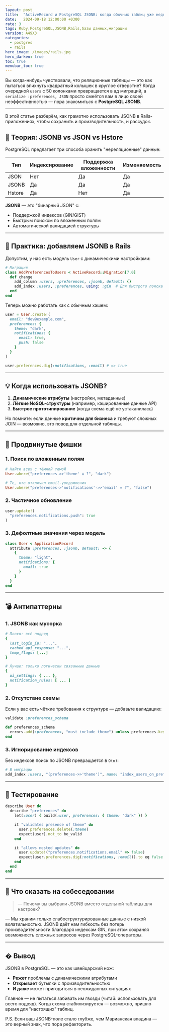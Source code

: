 ```yaml
---
layout: post
title:  "ActiveRecord и PostgreSQL JSONB: когда обычных таблиц уже недостаточно"
date:   2024-09-18 12:00:00 +0300
rate: 3
tags: Ruby,PostgreSQL,JSONB,Rails,базы данных,миграции
version: A49X3
categories:
  - postgres
  - rails
hero_image: /images/rails.jpg
hero_darken: true
toc: true
menubar_toc: true
---
```


Вы когда-нибудь чувствовали, что реляционные таблицы — это как пытаться впихнуть квадратный колышек в круглое отверстие? Когда очередной `users` с 50 колонками превращается в ад миграций, а `serialize :preferences, JSON` просто смеётся вам в лицо своей неэффективностью — пора знакомиться с **PostgreSQL JSONB**.


---
В этой статье разберём, как грамотно использовать JSONB в Rails-приложениях, чтобы сохранить и производительность, и рассудок.

## 🧠 Теория: JSONB vs JSON vs Hstore

PostgreSQL предлагает три способа хранить "нереляционные" данные:

| Тип       | Индексирование | Поддержка вложенности | Изменяемость |
|-----------|----------------|-----------------------|--------------|
| JSON      | Нет            | Да                    | Да           |
| JSONB     | Да             | Да                    | Да           |
| Hstore   | Да             | Нет                   | Да           |

**JSONB** — это "бинарный JSON" с:
- Поддержкой индексов (GIN/GIST)
- Быстрым поиском по вложенным полям
- Автоматической валидацией структуры

---

## 🔧 Практика: добавляем JSONB в Rails

Допустим, у нас есть модель `User` с динамическими настройками:

```ruby
# Миграция
class AddPreferencesToUsers < ActiveRecord::Migration[7.0]
  def change
    add_column :users, :preferences, :jsonb, default: {}
    add_index :users, :preferences, using: :gin  # Для быстрого поиска
  end
end
```

Теперь можно работать как с обычным хэшем:

```ruby
user = User.create!(
  email: "dev@example.com",
  preferences: {
    theme: "dark",
    notifications: {
      email: true,
      push: false
    }
  }
)

user.preferences.dig(:notifications, :email) # => true
```

---

## 💡 Когда использовать JSONB?

1. **Динамические атрибуты** (настройки, метаданные)
2. **Лёгкие NoSQL-структуры** (например, кэшированные данные API)
3. **Быстрое прототипирование** (когда схема ещё не устаканилась)

Но помните: если данные **критичны для бизнеса** и требуют сложных JOIN — возможно, это повод для отдельной таблицы.

---

## 🚀 Продвинутые фишки

### 1. Поиск по вложенным полям

```ruby
# Найти всех с тёмной темой
User.where("preferences->>'theme' = ?", "dark")

# Те, кто отключил email-уведомления
User.where("preferences->'notifications'->>'email' = ?", "false")
```

### 2. Частичное обновление

```ruby
user.update!(
  "preferences.notifications.push": true
)
```

### 3. Дефолтные значения через модель

```ruby
class User < ApplicationRecord
  attribute :preferences, :jsonb, default: -> {
    {
      theme: "light",
      notifications: {
        email: true
      }
    }
  }
end
```

---

## 💣 Антипаттерны

### 1. JSONB как мусорка

```ruby
# Плохо: всё подряд
{
  last_login_ip: "...",
  cached_api_response: "...",
  temp_flags: [...]
}

# Лучше: только логически связанные данные
{
  ui_settings: { ... },
  notification_rules: [ ... ]
}
```

### 2. Отсутствие схемы

Если у вас есть чёткие требования к структуре — добавьте валидацию:

```ruby
validate :preferences_schema

def preferences_schema
  errors.add(:preferences, "must include theme") unless preferences.key?(:theme)
end
```

### 3. Игнорирование индексов

Без индексов поиск по JSONB превращается в `O(n)`:

```ruby
# В миграции
add_index :users, "(preferences->>'theme')", name: "index_users_on_preferences_theme"
```

---

## 🧪 Тестирование

```ruby
describe User do
  describe "preferences" do
    let(:user) { build(:user, preferences: { theme: "dark" }) }

    it "validates presence of theme" do
      user.preferences.delete(:theme)
      expect(user).not_to be_valid
    end

    it "allows nested updates" do
      user.update!("preferences.notifications.email" => false)
      expect(user.preferences.dig(:notifications, :email)).to eq false
    end
  end
end
```

---

## 🎤 Что сказать на собеседовании

> — Почему вы выбрали JSONB вместо отдельной таблицы для настроек?

— Мы храним только слабоструктурированные данные с низкой волатильностью. JSONB даёт нам гибкость без потерь производительности благодаря индексам GIN, при этом сохраняя возможность сложных запросов через PostgreSQL-операторы.

---

## � Вывод

JSONB в PostgreSQL — это как швейцарский нож: 
- **Режет** проблемы с динамическими атрибутами
- **Открывает** бутылки с производительностью
- **И даже** может пригодиться в неожиданных ситуациях

Главное — не пытаться забивать им гвозди (читай: использовать для всего подряд). Когда схема стабилизируется — возможно, пришло время для "настоящих" таблиц.

P.S. Если ваш JSONB-поле стало глубже, чем Марианская впадина — это верный знак, что пора рефакторить.
